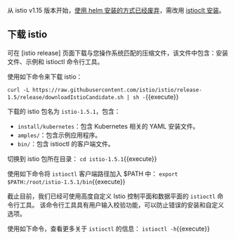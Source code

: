 从 istio v1.15 版本开始，[使用 helm 安装的方式已经废弃](https://istio.io/zh/docs/setup/install/helm/)，需改用 [istioclt 安装](https://istio.io/zh/docs/setup/install/istioctl/)。

## 下载 istio

可在 [istio release] 页面下载与您操作系统匹配的压缩文件，该文件中包含：安装文件、示例和 istioctl 命令行工具。

使用如下命令来下载 istio：

`curl -L https://raw.githubusercontent.com/istio/istio/release-1.5/release/downloadIstioCandidate.sh | sh -`{{execute}}

下载的 istio 包名为 `istio-1.5.1`，包含：
- `install/kubernetes`：包含 Kubernetes 相关的 YAML 安装文件。
- `amples/`：包含示例应用程序。
- `bin/`：包含 istioctl 的客户端文件。

切换到 istio 包所在目录：
`cd istio-1.5.1`{{execute}}

使用如下命令将 `istioctl` 客户端路径加入 $PATH 中：
`export $PATH:/root/istio-1.5.1/bin`{{execute}}

截止目前，我们已经可使用高度自定义 Istio 控制平面和数据平面的 `istioctl` 命令行工具。 该命令行工具具有用户输入校验功能，可以防止错误的安装和自定义选项。

使用如下命令，查看更多关于 `istioctl` 的信息：
`istioctl -h`{{execute}}